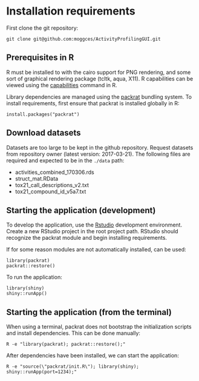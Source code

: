 # Installation requirements

First clone the git repository:

    git clone git@github.com:moggces/ActivityProfilingGUI.git

## Prerequisites in R

R must be installed to with the cairo support for PNG rendering, and some sort of graphical rendering package (tcltk, aqua, X11). R capabilities can be viewed using the [capabilities](https://stat.ethz.ch/R-manual/R-devel/library/base/html/capabilities.html) command in R.

Library dependencies are managed using the [packrat](https://rstudio.github.io/packrat/) bundling system.  To install requirements, first ensure that packrat is installed globally in R:

    install.packages("packrat")

## Download datasets

Datasets are too large to be kept in the github repository. Request datasets from repository owner (latest version: 2017-03-21). The following files are required and expected to be in the `./data` path:

- activities_combined_170306.rds
- struct_mat.RData
- tox21_call_descriptions_v2.txt
- tox21_compound_id_v5a7.txt

## Starting the application (development)

To develop the application, use the [Rstudio](https://www.rstudio.com/) development environment. Create a new RStudio project in the root project path. RStudio should recognize the packrat module and begin installing requirements.

If for some reason modules are not automatically installed, can be used:

    library(packrat)
    packrat::restore()

To run the application:

    library(shiny)
    shiny::runApp()

## Starting the application (from the terminal)

When using a terminal, packrat does not bootstrap the initialization scripts and install dependencies. This can be done manually:

    R -e "library(packrat); packrat::restore();"

After dependencies have been installed, we can start the application:

    R -e "source(\"packrat/init.R\"); library(shiny); shiny::runApp(port=1234);"
